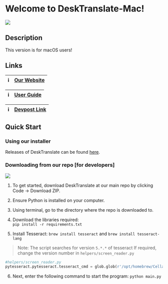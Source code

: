 # Welcome to DeskTranslate-Mac!

![](image/DeskTranslate.gif)

## Description
This version is for macOS users!

## Links
|:information_source:  | [Our Website](https://desktranslate.github.io/DeskTranslate/)   |
|---------------|:------------------------|

|:information_source:  | [User Guide](https://desktranslate.github.io/DeskTranslate/UserGuide.html)   |
|---------------|:------------------------|

|:information_source:  | [Devpost Link](https://devpost.com/software/desktranslate)   |
|---------------|:------------------------|


## Quick Start

### Using our installer

Releases of DeskTranslate can be found [here](https://github.com/DeskTranslate/DeskTranslate-Mac/releases/).  

### Downloading from our repo [for developers]

![](images/githubDownload.png)

1. To get started, download DeskTranslate at our main repo by clicking Code -> Download ZIP.

2. Ensure Python is installed on your computer.

3. Using terminal, go to the directory where the repo is downloaded to. 

4. Download the libraries required:  
`pip install -r requirements.txt`

5. Install Tesseract: 
`brew install tesseract` and `brew install tesseract-lang`

> Note: The script searches for version `5.*.*` of tesseract
> If required, change the version number in `helpers/screen_reader.py`
```python
#helpers/screen_reader.py
pytesseract.pytesseract.tesseract_cmd = glob.glob(r'/opt/homebrew/Cellar/tesseract/5.3.2/bin/tesseract')[0]
```

6. Next, enter the following command to start the program:
`python main.py`




